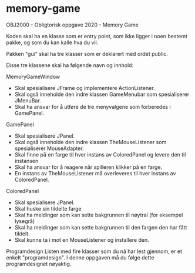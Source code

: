 # memory-game
OBJ2000 - Obligtorisk oppgave 2020 - Memory Game

Koden skal ha en klasse som er entry point, som ikke ligger i noen bestemt pakke, og som du kan kalle hva du vil.

Pakken "gui" skal ha tre klasser som er deklarert med ordet public.

Disse tre klassene skal ha følgende navn og innhold:

MemoryGameWindow
- Skal spesialisere JFrame og implementere ActionListener.
- Skal også inneholde den indre klassen GameMenubar som spesialiserer JMenuBar.
- Skal ha ansvar for å utføre de tre menyvalgene som forberedes i GamePanel.

GamePanel
- Skal spesialisere JPanel.
- Skal også inneholde den indre klassen TheMouseListener som spesialiserer MouseAdapter.
- Skal finne på en farge til hver instans av ColoredPanel og levere den til instansen
- Skal ha ansvar for å reagere når spilleren klikker på en farge.
- En instans av TheMouseListener må overleveres til hver instans av ColoredPanel.

ColoredPanel
- Skal spesialisere JPanel.
- Skal huske sin tildelte farge
- Skal ha meldinger som kan sette bakgrunnen til nøytral (for eksempel lysegrå)
- Skal ha meldinger som kan sette bakgrunnen til den fargen den har fått tildelt.
- Skal kunne ta i mot en MouseListener og installere den.


Programdesign
Listen med fire klasser som du nå har lest gjennom, er et enkelt "programdesign". I denne oppgaven må du følge dette programdesignet nøyaktig.



